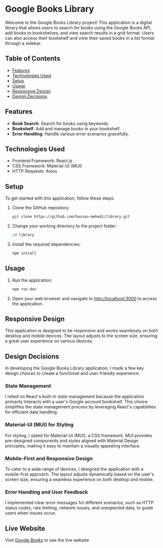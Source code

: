 # Google Books Library

Welcome to the Google Books Library project! This application is a digital library that allows users to search for books using the Google Books API, add books to bookshelves, and view search results in a grid format. Users can also access their bookshelf and view their saved books in a list format through a sidebar.

## Table of Contents

-   [Features](#features)
-   [Technologies Used](#technologies-used)
-   [Setup](#setup)
-   [Usage](#usage)
-   [Responsive Design](#responsive-design)
-   [Design Decisions](#design-decisions)

## Features

-   **Book Search**: Search for books using keywords.
-   **Bookshelf**: Add and manage books in your bookshelf.
-   **Error Handling**: Handle various error scenarios gracefully.

## Technologies Used

-   Frontend Framework: React.js
-   CSS Framework: Material-UI (MUI)
-   HTTP Requests: Axios

## Setup

To get started with this application, follow these steps:

1. Clone the GitHub repository:

    ```bash
    git clone https://github.com/hassan-mehedi/library.git
    ```

2. Change your working directory to the project folder:

    ```bash
    cd library
    ```

3. Install the required dependencies:

    ```bash
    npm install
    ```

## Usage

1. Run the application:

    ```bash
    npm run dev
    ```

2. Open your web browser and navigate to [http://localhost:3000](http://localhost:3000) to access the application.

## Responsive Design

This application is designed to be responsive and works seamlessly on both desktop and mobile devices. The layout adjusts to the screen size, ensuring a great user experience on various devices.

## Design Decisions

In developing the Google Books Library application, I made a few key design choices to create a functional and user-friendly experience.

### State Management

I relied on React's built-in state management because the application primarily interacts with a user's Google account bookshelf. This choice simplifies the state management process by leveraging React's capabilities for efficient data handling.

### Material-UI (MUI) for Styling

For styling, I opted for Material-UI (MUI), a CSS framework. MUI provides pre-designed components and styles aligned with Material Design principles, making it easy to maintain a visually appealing interface.

### Mobile-First and Responsive Design

To cater to a wide range of devices, I designed the application with a mobile-first approach. The layout adjusts dynamically based on the user's screen size, ensuring a seamless experience on both desktop and mobile.

### Error Handling and User Feedback

I implemented clear error messages for different scenarios, such as HTTP status codes, rate limiting, network issues, and unexpected data, to guide users when issues occur.

## Live Website

Visit [Google Books](https://google-books-by-mehedi.netlify.app) to see the live website
